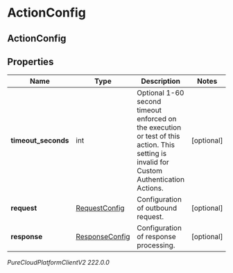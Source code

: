 # ActionConfig

## ActionConfig

## Properties

|Name | Type | Description | Notes|
|------------ | ------------- | ------------- | -------------|
| **timeout_seconds** | int | Optional 1-60 second timeout enforced on the execution or test of this action. This setting is invalid for Custom Authentication Actions. | [optional] |
| **request** | [RequestConfig](RequestConfig) | Configuration of outbound request. | [optional] |
| **response** | [ResponseConfig](ResponseConfig) | Configuration of response processing. | [optional] |



_PureCloudPlatformClientV2 222.0.0_
